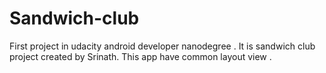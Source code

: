 # Sandwich-club

First project in udacity android developer nanodegree . It is sandwich club project created by Srinath.
This app have common layout view .
